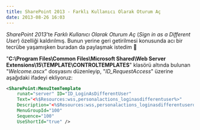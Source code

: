 ```yaml
---
title: SharePoint 2013 - Farklı Kullanıcı Olarak Oturum Aç
date: 2013-08-26 16:03
---
```


*SharePoint 2013*'te *Farklı Kullanıcı Olarak Oturum Aç* (*Sign in as a Different User*) özelliği kaldırılmış. Bunun yerine geri getirilmesi konusunda acı bir tecrübe yaşamışken buradan da paylaşmak istedim 🙂

<!--more-->
"**C:\Program Files\Common Files\Microsoft Shared\Web Server Extensions\15\TEMPLATE\CONTROLTEMPLATES**" klasörü altında bulunan "*Welcome.ascx*" dosyasını düzenleyip, "*ID_RequestAccess*" üzerine aşağıdaki ifadeyi ekliyoruz:

```xml
<SharePoint:MenuItemTemplate
    runat="server" ID="ID_LoginAsDifferentUser"
    Text="<%$Resources:wss,personalactions_loginasdifferentuser%>"
    Description="<%$Resources:wss,personalactions_loginasdifferentuserdescription%>"
    MenuGroupId="100"
    Sequence="100"
    UseShortId="true" />
```
